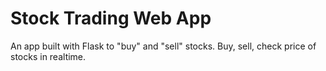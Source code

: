 # Stock Trading Web App
An app built with Flask to "buy" and "sell" stocks. Buy, sell, check price of stocks in realtime.
